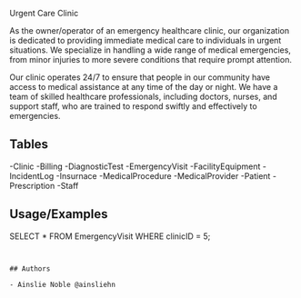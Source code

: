 
Urgent Care Clinic


As the owner/operator of an emergency healthcare clinic, our organization is dedicated to providing immediate medical care to individuals in urgent situations. We specialize in handling a wide range of medical emergencies, from minor injuries to more severe conditions that require prompt attention.

Our clinic operates 24/7 to ensure that people in our community have access to medical assistance at any time of the day or night. We have a team of skilled healthcare professionals, including doctors, nurses, and support staff, who are trained to respond swiftly and effectively to emergencies.



## Tables

-Clinic
-Billing
-DiagnosticTest
-EmergencyVisit
-FacilityEquipment
-IncidentLog
-Insurnace
-MedicalProcedure
-MedicalProvider
-Patient
-Prescription
-Staff
## Usage/Examples

SELECT *
FROM EmergencyVisit
WHERE clinicID = 5;
```


## Authors

- Ainslie Noble @ainsliehn

